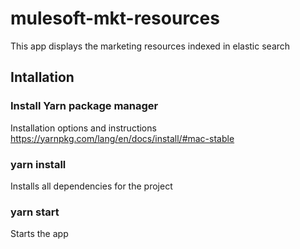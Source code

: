 # mulesoft-mkt-resources
This app displays the marketing resources indexed in elastic search

## Intallation

### Install Yarn package manager
Installation options and instructions https://yarnpkg.com/lang/en/docs/install/#mac-stable

### yarn install
Installs all dependencies for the project

### yarn start
Starts the app